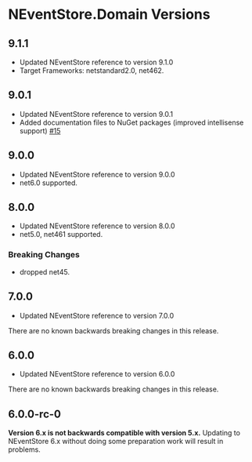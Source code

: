 # NEventStore.Domain Versions

## 9.1.1

- Updated NEventStore reference to version 9.1.0
- Target Frameworks: netstandard2.0, net462.

## 9.0.1

- Updated NEventStore reference to version 9.0.1
- Added documentation files to NuGet packages (improved intellisense support) [#15](https://github.com/NEventStore/NEventStore.Domain/issues/15)

## 9.0.0

- Updated NEventStore reference to version 9.0.0
- net6.0 supported.

## 8.0.0

- Updated NEventStore reference to version 8.0.0
- net5.0, net461 supported.

### Breaking Changes

- dropped net45.


## 7.0.0

- Updated NEventStore reference to version 7.0.0

There are no known backwards breaking changes in this release.

## 6.0.0

- Updated NEventStore reference to version 6.0.0

There are no known backwards breaking changes in this release.

## 6.0.0-rc-0

__Version 6.x is not backwards compatible with version 5.x.__ Updating to NEventStore 6.x without doing some preparation work will result in problems.

